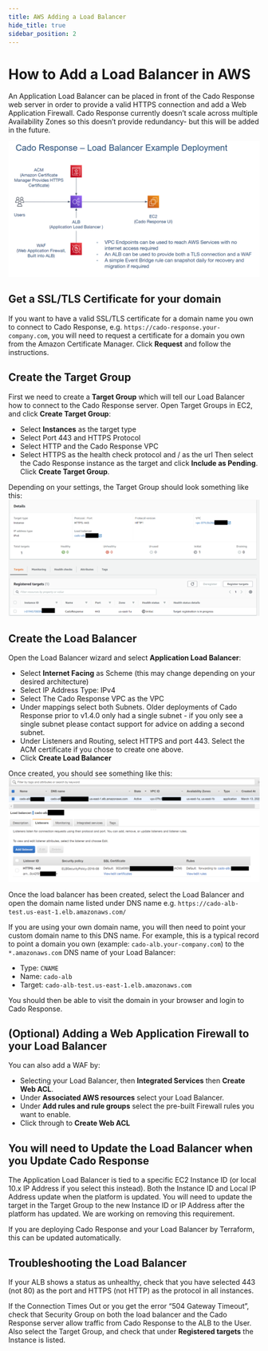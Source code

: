 ```yaml
---
title: AWS Adding a Load Balancer
hide_title: true
sidebar_position: 2
---
```



# How to Add a Load Balancer in AWS

An Application Load Balancer can be placed in front of the Cado Response web server in order to provide a valid HTTPS connection and add a Web Application Firewall. Cado Response currently doesn’t scale across multiple Availability Zones so this doesn’t provide redundancy- but this will be added in the future.

![AWS Load Balancer 1](/img/aws-lb-1.png)

## Get a SSL/TLS Certificate for your domain
If you want to have a valid SSL/TLS certificate for a domain name you own to connect to Cado Response, e.g. `https://cado-response.your-company.com`, you will need to request a certificate for a domain you own from the Amazon Certificate Manager. Click **Request** and follow the instructions.

## Create the Target Group
First we need to create a **Target Group** which will tell our Load Balancer how to connect to the Cado Response server.
Open Target Groups in EC2, and click **Create Target Group**:
* Select **Instances** as the target type
* Select Port 443 and HTTPS Protocol
* Select HTTP and the Cado Response VPC
* Select HTTPS as the health check protocol and / as the url
Then select the Cado Response instance as the target and click **Include as Pending**.
Click **Create Target Group**.

Depending on your settings, the Target Group should look something like this:
![AWS Load Balancer 1](/img/aws-lb-2.png)

## Create the Load Balancer
Open the Load Balancer wizard and select **Application Load Balancer**:
* Select **Internet Facing** as Scheme (this may change depending on your desired architecture)
* Select IP Address Type: IPv4
* Select The Cado Response VPC as the VPC
* Under mappings select both Subnets. Older deployments of Cado Response prior to v1.4.0 only had a single subnet - if you only see a single subnet please contact support for advice on adding a second subnet.
* Under Listeners and Routing, select HTTPS and port 443. Select the ACM certificate if you chose to create one above.
* Click **Create Load Balancer**

Once created, you should see something like this:
![AWS Load Balancer 1](/img/aws-lb-3.png)

Once the load balancer has been created, select the Load Balancer and open the domain name listed under DNS name e.g. `https://cado-alb-test.us-east-1.elb.amazonaws.com/`

If you are using your own domain name, you will then need to point your custom domain name to this DNS name. For example, this is a typical record to point a domain you own (example: `cado-alb.your-company.com`) to the `*.amazonaws.com` DNS name of your Load Balancer:
* Type: `CNAME`
* Name: `cado-alb`
* Target: `cado-alb-test.us-east-1.elb.amazonaws.com`

You should then be able to visit the domain in your browser and login to Cado Response.

## (Optional) Adding a Web Application Firewall to your Load Balancer
You can also add a WAF by:
* Selecting your Load Balancer, then **Integrated Services** then **Create Web ACL**.
* Under **Associated AWS resources** select your Load Balancer.
* Under **Add rules and rule groups** select the pre-built Firewall rules you want to enable.
* Click through to **Create Web ACL**

## You will need to Update the Load Balancer when you Update Cado Response
The Application Load Balancer is tied to a specific EC2 Instance ID (or local 10.x IP Address if you select this instead). Both the Instance ID and Local IP Address update when the platform is updated. You will need to update the target in the Target Group to the new Instance ID or IP Address after the platform has updated. We are working on removing this requirement.

If you are deploying Cado Response and your Load Balancer by Terraform, this can be updated automatically.

## Troubleshooting the Load Balancer
If your ALB shows a status as unhealthy, check that you have selected 443 (not 80) as the port and HTTPS (not HTTP) as the protocol in all instances.

If the Connection Times Out or you get the error “504 Gateway Timeout”, check that Security Group on both the load balancer and the Cado Response server allow traffic from Cado Response to the ALB to the User. Also select the Target Group, and check that under **Registered targets** the Instance is listed.

